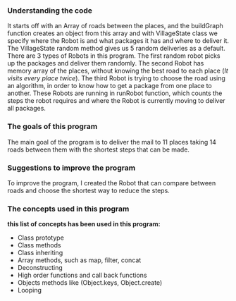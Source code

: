 ### Understanding the code

It starts off with an Array of roads between the places, and the buildGraph
function creates an object from this array and with VillageState class we
specify where the Robot is and what packages it has and where to deliver it. The
VillageState random method gives us 5 random deliveries as a default. There are
3 types of Robots in this program. The first random robot picks up the packages
and deliver them randomly. The second Robot has memory array of the places,
without knowing the best road to each place (_It visits every place twice_). The
third Robot is trying to choose the road using an algorithm, in order to know
how to get a package from one place to another. These Robots are running in
runRobot function, which counts the steps the robot requires and where the Robot
is currently moving to deliver all packages.

### The goals of this program

The main goal of the program is to deliver the mail to 11 places taking 14 roads
between them with the shortest steps that can be made.

### Suggestions to improve the program

To improve the program, I created the Robot that can compare between roads and
choose the shortest way to reduce the steps.

### The concepts used in this program

**this list of concepts has been used in this program:**

-   Class prototype
-   Class methods
-   Class inheriting
-   Array methods, such as map, filter, concat
-   Deconstructing
-   High order functions and call back functions
-   Objects methods like (Object.keys, Object.create)
-   Looping

